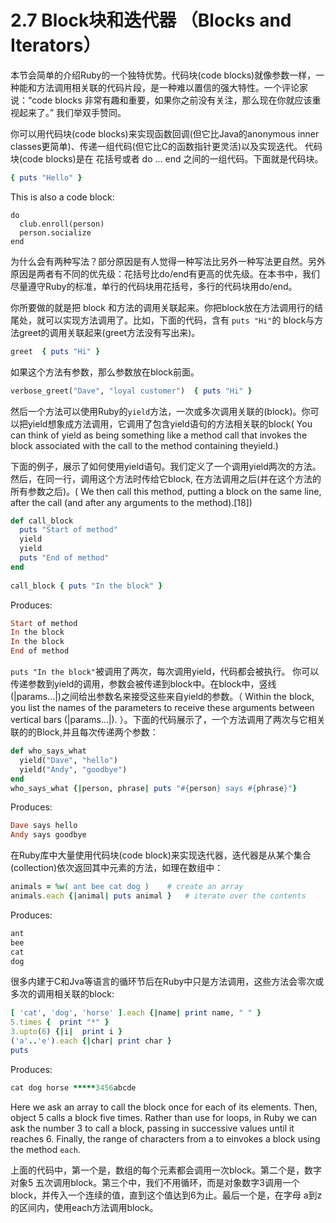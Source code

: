 2.7 Block块和迭代器 （Blocks and Iterators）
====
本节会简单的介绍Ruby的一个独特优势。代码块(code blocks​)就像参数一样，一种能和方法调用相关联的代码片段，是一种难以置信的强大特性。一个评论家说：“code blocks 非常有趣和重要，如果你之前没有关注，那么现在你就应该重视起来了。” 我们举双手赞同。

你可以用代码块(code blocks)来实现函数回调(但它比Java的anonymous inner classes更简单)、传递一组代码(但它比C的函数指针更灵活)以及实现迭代。
代码块(code blocks)是在 花括号或者 do ... end 之间的一组代码。下面就是代码块。

```ruby
{ puts ​"Hello"​ }
```
This is also a code block:
```
​do​​	
  club.enroll(person)​ 	
  person.socialize​ 	
​end​
```
为什么会有两种写法？部分原因是有人觉得一种写法比另外一种写法更自然。另外原因是两者有不同的优先级：花括号比do/end有更高的优先级。在本书中，我们尽量遵守Ruby的标准，单行的代码块用花括号，多行的代码块用do/end。

你所要做的就是把 block 和方法的调用关联起来。你把block放在方法调用行的结尾处，就可以实现方法调用了。比如，下面的代码，含有 `puts "Hi"`的
block与方法greet的调用关联起来(greet方法没有写出来)。

```ruby
greet  { puts ​"Hi"​ }
```

如果这个方法有参数，那么参数放在block前面。
```ruby
verbose_greet(​"Dave"​, ​"loyal customer"​)  { puts ​"Hi"​ }
```
然后一个方法可以使用Ruby的`yield`方法，一次或多次调用关联的(block)。你可以把yield想象成方法调用，它调用了包含yield语句的方法相关联的block( You can think of ​yield​ as being something like a method call that invokes the block associated with the call to the method containing the ​yield​.)

下面的例子，展示了如何使用yield语句。我们定义了一个调用yield两次的方法。然后，在同一行，调用这个方法时传给它block,
在方法调用之后(并在这个方法的所有参数之后)。( We then call this method, putting a block on the same line, after the call (and after any arguments to the method).[18])
```ruby
​def​ call_block​ 	
  puts ​"Start of method"​​ 	
  ​yield​​ 	
  ​yield​​ 	
  puts ​"End of method"​​ 	
​end​​ 	
​ 	
call_block { puts ​"In the block"​ }
```
Produces:
```ruby
Start of method​ 	
In the block​ 	
In the block​ 	
End of method
```
`puts "In the block"`被调用了两次，每次调用yield，代码都会被执行。
你可以传递参数到yield的调用，参数会被传递到block中。在block中，竖线(|params...|)之间给出参数名来接受这些来自yield的参数。（ Within the block, you list the names of the parameters to receive these arguments between vertical bars (​|params...|​). ）。下面的代码展示了，一个方法调用了两次与它相关联的的Block,并且每次传递两个参数：
```ruby
​def​ who_says_what​ 	
  ​yield​(​"Dave"​, ​"hello"​)​ 	
  ​yield​(​"Andy"​, ​"goodbye"​)​ 	
​end​ 	
who_says_what {|person, phrase| puts ​"​#{person}​ says ​#{phrase}​"​}
```
Produces:
```ruby
Dave says hello
Andy says goodbye
```
在Ruby库中大量使用代码块(code block)来实现迭代器，迭代器是从某个集合(collection)依次返回其中元素的方法，如理在数组中：

```ruby
animals = ​%w( ant bee cat dog )​    ​# create an array​
animals.each {|animal| puts animal }   ​# iterate over the contents​
```
Produces:
```ruby	
ant
bee
cat​ 	
dog
```

很多内建于C和Jva等语言的循环节后在Ruby中只是方法调用，这些方法会零次或多次的调用相关联的block:
```ruby
[ ​'cat'​, ​'dog'​, ​'horse'​ ].each {|name| print name, ​" "​ }​ 	
5.times {  print ​"*"​ }​ 	
3.upto(6) {|i|  print i }​ 	
(​'a'​..​'e'​).each {|char| print char }​ 	
puts
```
Produces:
```ruby
cat dog horse *****3456abcde
```
Here we ask an array to call the block once for each of its elements. Then, object 5 calls a block five times. Rather than use ​for​ loops, in Ruby we can ask the number 3 to call a block, passing in successive values until it reaches 6. Finally, the range of characters from ​a​ to ​e​ invokes a block using the method ​`each`​.

上面的代码中，第一个是，数组的每个元素都会调用一次block。第二个是，数字对象5 五次调用block。第三个中，我们不用循环，而是对象数字3调用一个block，并传入一个连续的值，直到这个值达到6为止。最后一个是，在字母 a到z的区间内，使用each方法调用block。